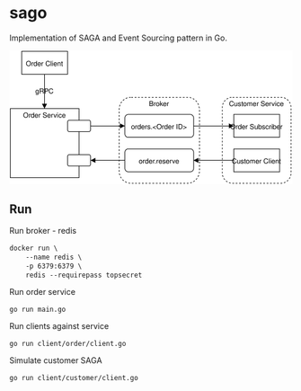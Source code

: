 # sago

Implementation of SAGA and Event Sourcing pattern in Go.

![sago design](svg/sago.svg?sanitize=true)

## Run

Run broker - redis

```
docker run \
    --name redis \
    -p 6379:6379 \
    redis --requirepass topsecret
```

Run order service

```
go run main.go
```

Run clients against service

```
go run client/order/client.go
```

Simulate customer SAGA

```
go run client/customer/client.go
```
